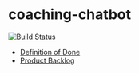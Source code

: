 # coaching-chatbot
[![Build Status](https://travis-ci.org/kehitysto/coaching-chatbot.svg?branch=dev)](https://travis-ci.org/kehitysto/coaching-chatbot)

 - [Definition of Done](doc/dod.md)
 - [Product Backlog](https://waffle.io/kehitysto/coaching-chatbot)
